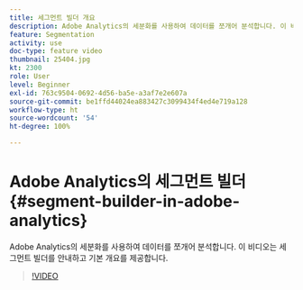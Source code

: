 ```yaml
---
title: 세그먼트 빌더 개요
description: Adobe Analytics의 세분화를 사용하여 데이터를 쪼개어 분석합니다. 이 비디오는 세그먼트 빌더를 안내하고 기본 개요를 제공합니다.
feature: Segmentation
activity: use
doc-type: feature video
thumbnail: 25404.jpg
kt: 2300
role: User
level: Beginner
exl-id: 763c9504-0692-4d56-ba5e-a3af7e2e607a
source-git-commit: be1ffd44024ea883427c3099434f4ed4e719a128
workflow-type: ht
source-wordcount: '54'
ht-degree: 100%

---
```


# Adobe Analytics의 세그먼트 빌더 {#segment-builder-in-adobe-analytics}

Adobe Analytics의 세분화를 사용하여 데이터를 쪼개어 분석합니다. 이 비디오는 세그먼트 빌더를 안내하고 기본 개요를 제공합니다.

>[!VIDEO](https://video.tv.adobe.com/v/25404/?quality=12)

